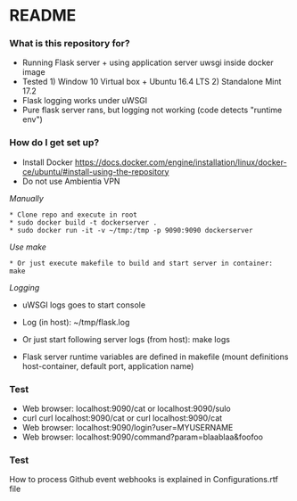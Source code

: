 # README #


### What is this repository for? ###

* Running Flask server +  using application server uwsgi inside docker image
* Tested 1) Window 10 Virtual box + Ubuntu 16.4 LTS   2) Standalone Mint 17.2
* Flask logging works under uWSGI
* Pure flask server rans, but logging not working (code detects "runtime env")


### How do I get set up? ###

* Install Docker   https://docs.docker.com/engine/installation/linux/docker-ce/ubuntu/#install-using-the-repository
* Do not use Ambientia VPN

*Manually*

	* Clone repo and execute in root
	* sudo docker build -t dockerserver . 
	* sudo docker run -it -v ~/tmp:/tmp -p 9090:9090 dockerserver

*Use make*

	* Or just execute makefile to build and start server in container: make

*Logging*

* uWSGI logs goes to start console 
* Log (in host): ~/tmp/flask.log 
* Or just start following server logs (from host): make logs

* Flask server runtime variables are defined in makefile (mount definitions host-container, default port, application name)

### Test ###

* Web browser: localhost:9090/cat or localhost:9090/sulo
* curl  curl localhost:9090/cat or curl localhost:9090/cat 
* Web browser: localhost:9090/login?user=MYUSERNAME
* Web browser: localhost:9090/command?param=blaablaa&foofoo

### Test ###

How to process Github event webhooks is explained in Configurations.rtf file


